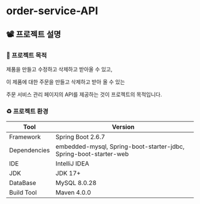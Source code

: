 # order-service-API
## 📽️ 프로젝트 설명

### 🥅 프로젝트 목적


제품을 만들고 수정하고 삭제하고 받아올 수 있고,

이 제품에 대한 주문을 만들고 삭제하고 받아 올 수 있는

주문 서비스 관리 페이지의 API를 제공하는 것이 프로젝트의 목적입니다.

### ♻️ 프로젝트 환경

| Tool | Version |
| --- | --- |
| Framework | Spring Boot 2.6.7 |
| Dependencies | embedded-mysql, Spring-boot-starter-jdbc, Spring-boot-starter-web |
| IDE | IntelliJ IDEA  |
| JDK | JDK 17+ |
| DataBase | MySQL 8.0.28 |
| Build Tool | Maven 4.0.0 |